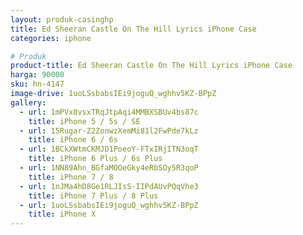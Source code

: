 ```yaml
---
layout: produk-casinghp
title: Ed Sheeran Castle On The Hill Lyrics iPhone Case
categories: iphone

# Produk
product-title: Ed Sheeran Castle On The Hill Lyrics iPhone Case
harga: 90000
sku: hn-4147
image-drive: 1uoLSsbabsIEi9joguQ_wghhv5KZ-BPpZ
gallery:
  - url: 1mPVx8vsxTRqJtpAqi4MMBXSBUv4bs87c
    title: iPhone 5 / 5s / SE
  - url: 15Rugar-Z2ZonwzXemMi81l2FwPde7kLz
    title: iPhone 6 / 6s
  - url: 1BCkXWtmCKMJD1PoeoY-FTxIRjITN3oqT
    title: iPhone 6 Plus / 6s Plus
  - url: 1NN89Ahn_BGfaMOOeGky4eRbSOy5R3qoP
    title: iPhone 7 / 8
  - url: 1nJMa4hD8Ge1RLJIsS-IIPdAUvPQqVhe3
    title: iPhone 7 Plus / 8 Plus
  - url: 1uoLSsbabsIEi9joguQ_wghhv5KZ-BPpZ
    title: iPhone X
---
```

